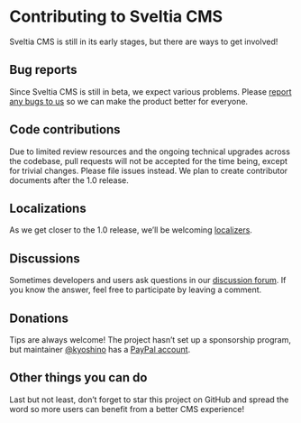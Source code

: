 # Contributing to Sveltia CMS

Sveltia CMS is still in its early stages, but there are ways to get involved!

## Bug reports

Since Sveltia CMS is still in beta, we expect various problems. Please [report any bugs to us](https://github.com/sveltia/sveltia-cms/issues/new?labels=bug) so we can make the product better for everyone.

## Code contributions

Due to limited review resources and the ongoing technical upgrades across the codebase, pull requests will not be accepted for the time being, except for trivial changes. Please file issues instead. We plan to create contributor documents after the 1.0 release.

## Localizations

As we get closer to the 1.0 release, we’ll be welcoming [localizers](https://github.com/sveltia/sveltia-cms/blob/main/src/lib/locales/README.md).

## Discussions

Sometimes developers and users ask questions in our [discussion forum](https://github.com/sveltia/sveltia-cms/discussions/categories/q-a). If you know the answer, feel free to participate by leaving a comment.

## Donations

Tips are always welcome! The project hasn’t set up a sponsorship program, but maintainer [@kyoshino](https://github.com/kyoshino) has a [PayPal account](https://paypal.me/kohei).

## Other things you can do

Last but not least, don’t forget to star this project on GitHub and spread the word so more users can benefit from a better CMS experience!
